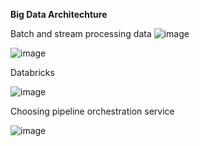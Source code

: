
**Big Data Architechture**

Batch and stream processing data
![image](https://user-images.githubusercontent.com/38088886/111028787-cb3b8f80-83f0-11eb-8a4a-caedcd6b5ce9.png)


![image](https://user-images.githubusercontent.com/38088886/111028846-47ce6e00-83f1-11eb-9ca7-eb092f4642fc.png)

Databricks

![image](https://user-images.githubusercontent.com/38088886/111028973-17d39a80-83f2-11eb-9d91-8557caa3b3a0.png)

Choosing pipeline orchestration service

![image](https://user-images.githubusercontent.com/38088886/111029062-89134d80-83f2-11eb-9af7-e40803fe0aeb.png)
